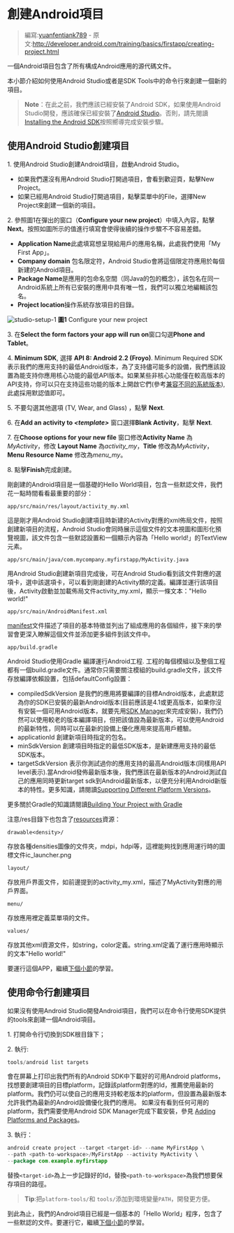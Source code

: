 # 創建Android項目

> 編寫:[yuanfentiank789](https://github.com/yuanfentiank789) - 原文:<http://developer.android.com/training/basics/firstapp/creating-project.html>

一個Android項目包含了所有構成Android應用的源代碼文件。

本小節介紹如何使用Android Studio或者是SDK Tools中的命令行來創建一個新的項目。

> **Note**：在此之前，我們應該已經安裝了Android SDK，如果使用Android Studio開發，應該確保已經安裝了[Android Studio](http://developer.android.com/sdk/installing/studio.html)。否則，請先閱讀 [Installing the Android SDK](http://developer.android.com/sdk/installing/index.html)按照嚮導完成安裝步驟。

## 使用Android Studio創建項目

1\. 使用Android Studio創建Android項目，啟動Android Studio。

* 如果我們還沒有用Android Studio打開過項目，會看到歡迎頁，點擊New Project。
* 如果已經用Android Studio打開過項目，點擊菜單中的File，選擇New Project來創建一個新的項目。

2\.  參照圖1在彈出的窗口（**Configure your new project**）中填入內容，點擊**Next**。按照如圖所示的值進行填寫會使得後續的操作步驟不不容易差錯。

* **Application Name**此處填寫想呈現給用戶的應用名稱，此處我們使用「My First App」。
* **Company domain** 包名限定符，Android Studio會將這個限定符應用於每個新建的Android項目。
* **Package Name**是應用的包命名空間（同Java的包的概念），該包名在同一Android系統上所有已安裝的應用中具有唯一性，我們可以獨立地編輯該包名。
* **Project location**操作系統存放項目的目錄。

![studio-setup-1](studio-setup-1.png)
**圖1** Configure your new project

3\. 在**Select the form factors your app will run on**窗口勾選**Phone and Tablet**。

4\. **Minimum SDK**, 選擇 **API 8: Android 2.2 (Froyo)**. Minimum Required SDK表示我們的應用支持的最低Android版本，為了支持儘可能多的設備，我們應該設置為能支持你應用核心功能的最低API版本。如果某些非核心功能僅在較高版本的API支持，你可以只在支持這些功能的版本上開啟它們(參考[兼容不同的系統版本](../supporting-devices/platforms.html)),此處採用默認值即可。

5\. 不要勾選其他選項 (TV, Wear, and Glass) ，點擊 **Next**.

6\. 在**Add an activity to *<template\>*** 窗口選擇**Blank Activity**，點擊 **Next**.

7\. 在**Choose options for your new file** 窗口修改**Activity Name** 為*MyActivity*，修改 **Layout Name** 為*activity\_my*，**Title** 修改為*MyActivity*，**Menu Resource Name** 修改為*menu_my*。

8\. 點擊**Finish**完成創建。

剛創建的Android項目是一個基礎的Hello World項目，包含一些默認文件，我們花一點時間看看最重要的部分：

`app/src/main/res/layout/activity_my.xml`

這是剛才用Android Studio創建項目時新建的Activity對應的xml佈局文件，按照創建新項目的流程，Android Studio會同時展示這個文件的文本視圖和圖形化預覽視圖，該文件包含一些默認設置和一個顯示內容為「Hello world!」的TextView元素。

`app/src/main/java/com.mycompany.myfirstapp/MyActivity.java`

用Android Studio創建新項目完成後，可在Android Studio看到該文件對應的選項卡，選中該選項卡，可以看到剛創建的Activity類的定義。編譯並運行該項目後，Activity啟動並加載佈局文件activity_my.xml，顯示一條文本："Hello world!"

`app/src/main/AndroidManifest.xml`

[manifest](http://developer.android.com/guide/topics/manifest/manifest-intro.html)文件描述了項目的基本特徵並列出了組成應用的各個組件，接下來的學習會更深入瞭解這個文件並添加更多組件到該文件中。

`app/build.gradle`

Android Studio使用Gradle 編譯運行Android工程. 工程的每個模組以及整個工程都有一個build.gradle文件。通常你只需要關注模組的build.gradle文件，該文件存放編譯依賴設置，包括defaultConfig設置：

* compiledSdkVersion
是我們的應用將要編譯的目標Android版本，此處默認為你的SDK已安裝的最新Android版本(目前應該是4.1或更高版本，如果你沒有安裝一個可用Android版本，就要先用[SDK Manager](http://developer.android.com/sdk/installing/adding-packages.html)來完成安裝)，我們仍然可以使用較老的版本編譯項目，但把該值設為最新版本，可以使用Android的最新特性，同時可以在最新的設備上優化應用來提高用戶體驗。
* applicationId 創建新項目時指定的包名。
* minSdkVersion 創建項目時指定的最低SDK版本，是新建應用支持的最低SDK版本。
* targetSdkVersion 表示你測試過你的應用支持的最高Android版本(同樣用API level表示).當Android發佈最新版本後，我們應該在最新版本的Android測試自己的應用同時更新target sdk到Android最新版本，以便充分利用Android新版本的特性。更多知識，請閱讀[Supporting Different Platform Versions](http://developer.android.com/training/basics/supporting-devices/platforms.html)。


更多關於Gradle的知識請閱讀[Building Your Project with Gradle](http://developer.android.com/sdk/installing/studio-build.html)

注意/res目錄下也包含了[resources](http://developer.android.com/guide/topics/resources/overview.html)資源：

`drawable<density>/`

存放各種densities圖像的文件夾，mdpi，hdpi等，這裡能夠找到應用運行時的圖標文件ic_launcher.png

`layout/`

存放用戶界面文件，如前邊提到的activity_my.xml，描述了MyActivity對應的用戶界面。

`menu/`

存放應用裡定義菜單項的文件。

`values/`

存放其他xml資源文件，如string，color定義。string.xml定義了運行應用時顯示的文本"Hello world!"

要運行這個APP，繼續[下個小節](running-app.html)的學習。

## 使用命令行創建項目

如果沒有使用Android Studio開發Android項目，我們可以在命令行使用SDK提供的tools來創建一個Android項目。

1\. 打開命令行切換到SDK根目錄下；

2\. 執行:

```java
tools/android list targets
```

會在屏幕上打印出我們所有的Android SDK中下載好的可用Android  platforms，找想要創建項目的目標platform，記錄該platform對應的Id，推薦使用最新的platform。我們仍可以使自己的應用支持較老版本的platform，但設置為最新版本允許我們為最新的Android設備優化我們的應用。
如果沒有看到任何可用的platform，我們需要使用Android SDK Manager完成下載安裝，參見 [Adding Platforms and Packages](http://developer.android.com/sdk/installing/adding-packages.html)。

3\. 執行：

```java
android create project --target <target-id> --name MyFirstApp \
--path <path-to-workspace>/MyFirstApp --activity MyActivity \
--package com.example.myfirstapp
```

替換`<target-id>`為上一步記錄好的Id，替換`<path-to-workspace>`為我們想要保存項目的路徑。

> **Tip**:把`platform-tools/`和 `tools/`添加到環境變量`PATH`，開發更方便。

到此為止，我們的Android項目已經是一個基本的「Hello World」程序，包含了一些默認的文件。要運行它，繼續[下個小節](running-app.html)的學習。
